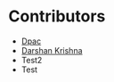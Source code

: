  # Contributors

- [Dpac](https://github.com/ldpacl)
- [Darshan Krishna](https;//github.com/DarshanKrishna-DK)
- Test2
- Test
